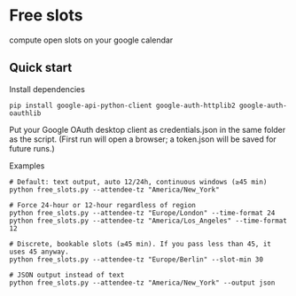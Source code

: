# Free slots
compute open slots on your google calendar

## Quick start

Install dependencies
```
pip install google-api-python-client google-auth-httplib2 google-auth-oauthlib
```

Put your Google OAuth desktop client as credentials.json in the same folder as the script.
(First run will open a browser; a token.json will be saved for future runs.)


Examples
```
# Default: text output, auto 12/24h, continuous windows (≥45 min)
python free_slots.py --attendee-tz "America/New_York"

# Force 24-hour or 12-hour regardless of region
python free_slots.py --attendee-tz "Europe/London" --time-format 24
python free_slots.py --attendee-tz "America/Los_Angeles" --time-format 12

# Discrete, bookable slots (≥45 min). If you pass less than 45, it uses 45 anyway.
python free_slots.py --attendee-tz "Europe/Berlin" --slot-min 30

# JSON output instead of text
python free_slots.py --attendee-tz "America/New_York" --output json
```
